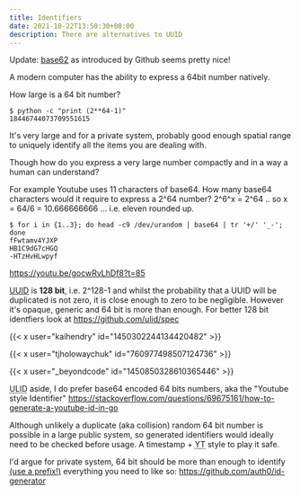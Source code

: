```yaml
---
title: Identifiers
date: 2021-10-22T13:50:30+08:00
description: There are alternatives to UUID
---
```


Update: [base62](https://github.blog/2021-04-05-behind-githubs-new-authentication-token-formats/) as introduced by Github seems pretty nice!

A modern computer has the ability to express a 64bit number natively.

How large is a 64 bit number?

    $ python -c "print (2**64-1)"
    18446744073709551615

It's very large and for a private system, probably good enough spatial
range to uniquely identify all the items you are dealing with.

Though how do you express a very large number compactly and in a way a
human can understand?

For example Youtube uses 11 characters of base64. How many base64 characters
would it require to express a 2^64 number? 2^6^x = 2^64 .. so x = 64/6 =
10.666666666 ... i.e. eleven rounded up.

    $ for i in {1..3}; do head -c9 /dev/urandom | base64 | tr '+/' '_-'; done
    fFwtamv4YJXP
    HB1C9dG7cHGQ
    -HTzHvHLwpyf

https://youtu.be/gocwRvLhDf8?t=85

[UUID](https://en.wikipedia.org/wiki/Universally_unique_identifier) is **128
bit**, i.e. 2^128-1 and whilst the probability that a UUID will be duplicated
is not zero, it is close enough to zero to be negligible. However it's opaque,
generic and 64 bit is more than enough. For better 128 bit identfiers look at
https://github.com/ulid/spec

{{< x user="kaihendry" id="1450302244134420482" >}}

{{< x user="tjholowaychuk" id="760977498507124736" >}}

{{< x user="_beyondcode" id="1450850328610365446" >}}

<abbr title="Universally Unique Lexicographically Sortable
Identifier">ULID</abbr> aside, I do prefer base64 encoded 64 bits numbers, aka
the "Youtube style Identifier"
https://stackoverflow.com/questions/69675161/how-to-generate-a-youtube-id-in-go

Although unlikely a duplicate (aka collision) random 64 bit number is possible
in a large public system, so generated identifiers would ideally need to be
checked before usage. A timestamp + <abbr title="Youtube">YT</abbr> style to
play it safe.

I'd argue for private system, 64 bit should be more than enough to identify <a
href="https://github.blog/2021-04-05-behind-githubs-new-authentication-token-formats/#identifiable-prefixes">(use a prefix!)</a> everything
you need to like so: https://github.com/auth0/id-generator

